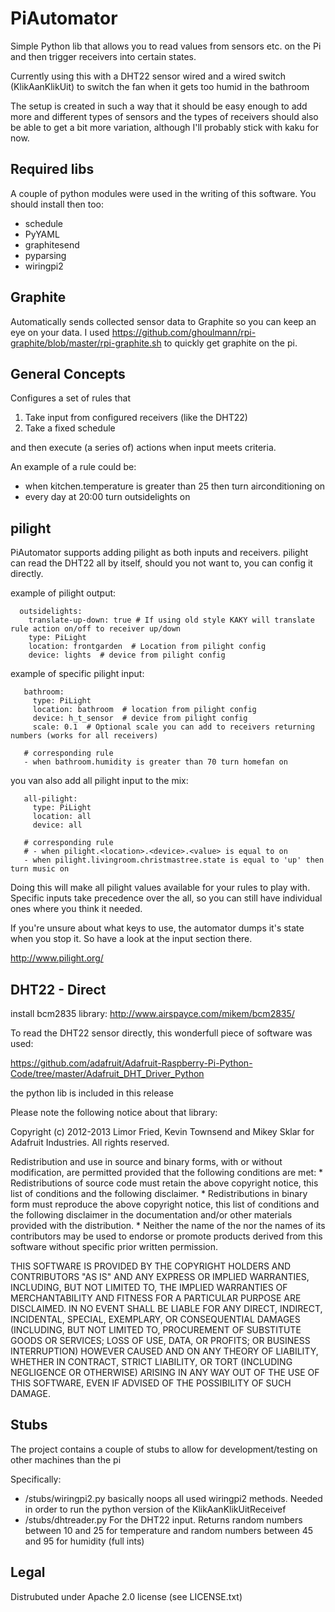PiAutomator
===========

Simple Python lib that allows you to read values from sensors etc. on the Pi and then trigger receivers into certain states.

Currently using this with a DHT22 sensor wired and a wired switch (KlikAanKlikUit) 
to switch the fan when it gets too humid in the bathroom

The setup is created in such a way that it should be easy enough to add more and different types of sensors and the
types of receivers should also be able to get a bit more variation, although I'll probably stick with kaku for now.

Required libs
-------------
A couple of python modules were used in the writing of this software. You should install then too:

* schedule
* PyYAML
* graphitesend
* pyparsing
* wiringpi2

Graphite
--------
Automatically sends collected sensor data to Graphite so you can keep an eye on your data.
I used https://github.com/ghoulmann/rpi-graphite/blob/master/rpi-graphite.sh to quickly get graphite on the pi.

General Concepts
----------------

Configures a set of rules that

1. Take input from configured  receivers (like the DHT22)
2. Take a fixed schedule

and then execute (a series of) actions when input meets criteria.

An example of a rule could be:

- when kitchen.temperature is greater than 25 then turn airconditioning on
- every day at 20:00 turn outsidelights on

pilight
-------
PiAutomator supports adding pilight as both inputs and receivers. pilight can read the DHT22 all by itself, should you not want to, you can config it directly.

example of pilight output:

```
  outsidelights:
    translate-up-down: true # If using old style KAKY will translate rule action on/off to receiver up/down
    type: PiLight
    location: frontgarden  # Location from pilight config
    device: lights  # device from pilight config
```

example of specific pilight input:
```
   bathroom:
     type: PiLight
     location: bathroom  # location from pilight config
     device: h_t_sensor  # device from pilight config
     scale: 0.1  # Optional scale you can add to receivers returning numbers (works for all receivers)
     
   # corresponding rule
   - when bathroom.humidity is greater than 70 turn homefan on
```

you van also add all pilight input to the mix:
```
   all-pilight:
     type: PiLight
     location: all
     device: all
   
   # corresponding rule
   # - when pilight.<location>.<device>.<value> is equal to on
   - when pilight.livingroom.christmastree.state is equal to 'up' then turn music on
```

Doing this will make all pilight values available for your rules to play with. Specific inputs take precedence over the all, so you can still have individual ones where you think it needed.

If you're unsure about what keys to use, the automator dumps it's state when you stop it. So have a look at the input section there.

http://www.pilight.org/


DHT22 - Direct
--------------
install bcm2835 library: http://www.airspayce.com/mikem/bcm2835/

To read the DHT22 sensor directly, this wonderfull piece of software was used:

https://github.com/adafruit/Adafruit-Raspberry-Pi-Python-Code/tree/master/Adafruit_DHT_Driver_Python

the python lib is included in this release

Please note the following notice about that library:

Copyright (c) 2012-2013 Limor Fried, Kevin Townsend and Mikey Sklar for Adafruit Industries. All rights reserved.

Redistribution and use in source and binary forms, with or without modification, are permitted provided that the following conditions are met: * Redistributions of source code must retain the above copyright notice, this list of conditions and the following disclaimer. * Redistributions in binary form must reproduce the above copyright notice, this list of conditions and the following disclaimer in the documentation and/or other materials provided with the distribution. * Neither the name of the nor the names of its contributors may be used to endorse or promote products derived from this software without specific prior written permission.

THIS SOFTWARE IS PROVIDED BY THE COPYRIGHT HOLDERS AND CONTRIBUTORS "AS IS" AND ANY EXPRESS OR IMPLIED WARRANTIES, INCLUDING, BUT NOT LIMITED TO, THE IMPLIED WARRANTIES OF MERCHANTABILITY AND FITNESS FOR A PARTICULAR PURPOSE ARE DISCLAIMED. IN NO EVENT SHALL BE LIABLE FOR ANY DIRECT, INDIRECT, INCIDENTAL, SPECIAL, EXEMPLARY, OR CONSEQUENTIAL DAMAGES (INCLUDING, BUT NOT LIMITED TO, PROCUREMENT OF SUBSTITUTE GOODS OR SERVICES; LOSS OF USE, DATA, OR PROFITS; OR BUSINESS INTERRUPTION) HOWEVER CAUSED AND ON ANY THEORY OF LIABILITY, WHETHER IN CONTRACT, STRICT LIABILITY, OR TORT (INCLUDING NEGLIGENCE OR OTHERWISE) ARISING IN ANY WAY OUT OF THE USE OF THIS SOFTWARE, EVEN IF ADVISED OF THE POSSIBILITY OF SUCH DAMAGE.

Stubs
-----
The project contains a couple of stubs to allow for development/testing on other machines than the pi

Specifically:

* /stubs/wiringpi2.py
    basically noops all used wiringpi2 methods. Needed in order to run the python version of the KlikAanKlikUitReceivef
* /stubs/dhtreader.py
    For the DHT22 input. Returns random numbers between 10 and 25 for temperature and random numbers between 45 and 95 for humidity (full ints)

Legal
-----
Distrubuted under Apache 2.0 license (see LICENSE.txt)
